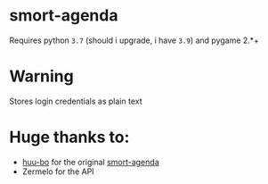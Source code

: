 # smort-agenda
Requires python `3.7` (should i upgrade, i have `3.9`) and pygame 2.*+

# Warning
Stores login credentials as plain text

# Huge thanks to:
- [huu-bo](https://github.com/huu-bo) for the original [smort-agenda](https://github.com/huu-bo/smort-agenda)
- Zermelo for the API
